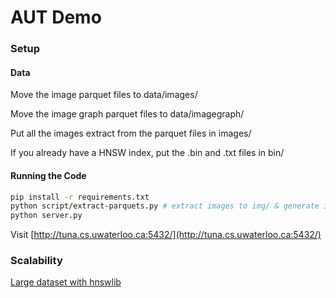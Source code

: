 # AUT Demo


### Setup

#### Data 
Move the image parquet files to data/images/

Move the image graph parquet files to data/imagegraph/

Put all the images extract from the parquet files in images/

If you already have a HNSW index, put the .bin and .txt files in bin/

#### Running the Code
```sh
pip install -r requirements.txt
python script/extract-parquets.py # extract images to img/ & generate img/imgs.txt
python server.py
```
Visit [http://tuna.cs.uwaterloo.ca:5432/](http://tuna.cs.uwaterloo.ca:5432/)

### Scalability
[Large dataset with hnswlib](https://github.com/nmslib/hnswlib/issues/81)
